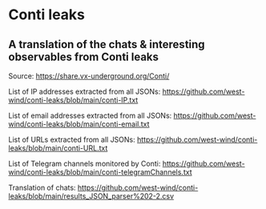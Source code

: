 # Conti leaks 
## A translation of the chats & interesting observables from Conti leaks 

Source: https://share.vx-underground.org/Conti/

List of IP addresses extracted from all JSONs: https://github.com/west-wind/conti-leaks/blob/main/conti-IP.txt

List of email addresses extracted from all JSONs: https://github.com/west-wind/conti-leaks/blob/main/conti-email.txt

List of URLs extracted from all JSONs: https://github.com/west-wind/conti-leaks/blob/main/conti-URL.txt

List of Telegram channels monitored by Conti: https://github.com/west-wind/conti-leaks/blob/main/conti-telegramChannels.txt

Translation of chats: https://github.com/west-wind/conti-leaks/blob/main/results_JSON_parser%202-2.csv
